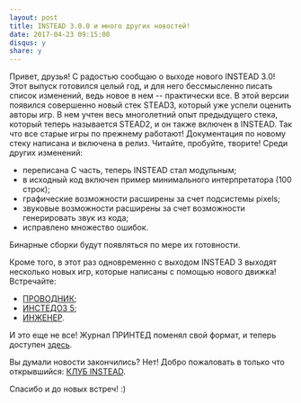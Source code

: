 ```yaml
---
layout: post
title: INSTEAD 3.0.0 и много других новостей!
date: 2017-04-23 09:15:00
disqus: y
share: y
---
```

Привет, друзья! С радостью сообщаю о выходе нового INSTEAD 3.0!
Этот выпуск готовился целый год, и для него бессмысленно писать список
изменений, ведь новое в нем -- практически все. В этой версии появился
совершенно новый стек STEAD3, который уже успели оценить авторы игр.
В нем учтен весь многолетний опыт предыдущего стека, который теперь
называется STEAD2, и он также включен в INSTEAD. Так что все старые игры
по прежнему работают! Документация по новому стеку написана и включена
в релиз. Читайте, пробуйте, творите! Среди других изменений:

  * переписана C часть, теперь INSTEAD стал модульным;
  * в исходный код включен пример минимального интерпретатора (100 строк);
  * графические возможности расширены за счет подсистемы pixels;
  * звуковые возможности расширены за счет возможности генерировать звук из кода;
  * исправлено множество ошибок.

Бинарные сборки будут появляться по мере их готовности.

Кроме того, в этот раз одновременно с выходом INSTEAD 3 выходят несколько новых игр,
которые написаны с помощью нового движка! Встречайте:

  * [ПРОВОДНИК](http://instead-games.ru/game.php?ID=247);
  * [ИНСТЕДОЗ 5](http://instead-games.ru/game.php?ID=252);
  * [ИНЖЕНЕР](http://instead-games.ru/game.php?ID=248).

И это еще не все! Журнал ПРИНТЕД поменял свой формат, и теперь доступен [здесь](http://printed.syscall.ru).

Вы думали новости закончились? Нет! Добро пожаловать в только что открывшийся: [КЛУБ INSTEAD](http://club.syscall.ru).

Спасибо и до новых встреч! :)
